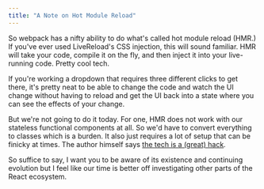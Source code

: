```yaml
---
title: "A Note on Hot Module Reload"
---
```


So webpack has a nifty ability to do what's called hot module reload (HMR.) If you've ever used LiveReload's CSS injection, this will sound familiar. HMR will take your code, compile it on the fly, and then inject it into your live-running code. Pretty cool tech.

If you're working a dropdown that requires three different clicks to get there, it's pretty neat to be able to change the code and watch the UI change without having to reload and get the UI back into a state where you can see the effects of your change.

But we're not going to do it today. For one, HMR does not work with our stateless functional components at all. So we'd have to convert everything to classes which is a burden. It also just requires a lot of setup that can be finicky at times. The author himself says [the tech is a (great) hack][hmr-death].

So suffice to say, I want you to be aware of its existence and continuing evolution but I feel like our time is better off investigating other parts of the React ecosystem.

[hmr-death]: https://medium.com/@dan_abramov/the-death-of-react-hot-loader-765fa791d7c4#.80xafsv2d